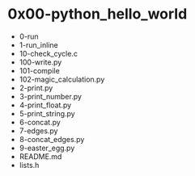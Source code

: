 # 0x00-python_hello_world

* 0-run
* 1-run_inline
* 10-check_cycle.c
* 100-write.py
* 101-compile
* 102-magic_calculation.py
* 2-print.py
* 3-print_number.py
* 4-print_float.py
* 5-print_string.py
* 6-concat.py
* 7-edges.py
* 8-concat_edges.py
* 9-easter_egg.py
* README.md
* lists.h